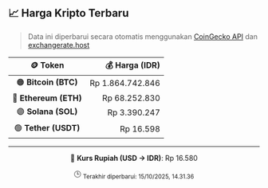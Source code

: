 

<!-- HARGA_KRIPTO -->
## 📈 Harga Kripto Terbaru

> Data ini diperbarui secara otomatis menggunakan [CoinGecko API](https://www.coingecko.com/) dan [exchangerate.host](https://exchangerate.host/)

<div align="center">

| 🪙 Token | 💰 Harga (IDR) |
|:------:|---------------:|
| 🟠 **Bitcoin (BTC)**   | Rp 1.864.742.846 |
| 🔵 **Ethereum (ETH)**  | Rp 68.252.830 |
| 🟣 **Solana (SOL)**    | Rp 3.390.247 |
| 🟢 **Tether (USDT)**   | Rp 16.598 |

---

💱 **Kurs Rupiah (USD → IDR)**: Rp 16.580

🕒 <sub>Terakhir diperbarui: 15/10/2025, 14.31.36</sub>

</div>
<!-- /HARGA_KRIPTO -->